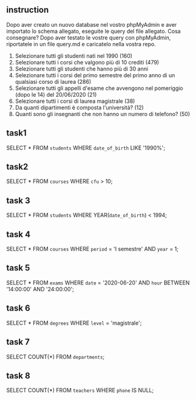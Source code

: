 ## instruction

Dopo aver creato un nuovo database nel vostro phpMyAdmin e aver importato lo schema allegato, eseguite le query del file allegato.
Cosa consegnare?
Dopo aver testato le vostre query con phpMyAdmin, riportatele in un file query.md e caricatelo nella vostra repo.

1. Selezionare tutti gli studenti nati nel 1990 (160)
2. Selezionare tutti i corsi che valgono più di 10 crediti (479)
3. Selezionare tutti gli studenti che hanno più di 30 anni
4. Selezionare tutti i corsi del primo semestre del primo anno di un qualsiasi corso di laurea (286)
5. Selezionare tutti gli appelli d'esame che avvengono nel pomeriggio (dopo le 14) del 20/06/2020 (21)
6. Selezionare tutti i corsi di laurea magistrale (38)
7. Da quanti dipartimenti è composta l'università? (12)
8. Quanti sono gli insegnanti che non hanno un numero di telefono? (50)

## task1

<!--  seleziono tutte le colonne della atbella students e cerco nella colonna date_of_birth chi e nato nel 1990 -->

SELECT \*
FROM `students`
WHERE `date_of_birth`
LIKE '1990%';

## task2

<!-- seleziono tute le colonne della tabella e cerco nella colonna cfu chi e sopra i 10 -->

SELECT \*
FROM `courses`
WHERE `cfu` > 10;

## task 3

<!-- cerco solo  gli studenti che hanno piu di 30 (risultati: 3646)-->

<!-- SELECT \* FROM `students` WHERE date_of_birth BETWEEN '1990-01-02' AND '1993-04-24'; -->

SELECT \*
FROM `students`
WHERE YEAR(`date_of_birth`) < 1994;

## task 4

<!--  selezziona tutte le colonne della tabella courses e cerca solo i corsi del primo semestre e del primo anno -->

SELECT \*
FROM `courses`
WHERE `period` = 'I semestre'
AND `year` = 1;

## task 5

<!-- seleziono tutte le tabelle exams cerco solo gliesami del 20/06/20020 dopo le 14 -->

SELECT \*
FROM `exams`
WHERE `date` = '2020-06-20'
AND `hour`
BETWEEN '14:00:00'
AND '24:00:00';

## task 6

<!-- seleziona tutti i corsi di laura di level magistral -->

SELECT \*
FROM `degrees`
WHERE `level` = 'magistrale';

## task 7

<!-- mi dice quanti dipartimenti a l'univerita -->

SELECT COUNT(\*)
FROM `departments`;

## task 8

<!--  mi dice quanti insegnanti non ha il numero di telfono -->

SELECT COUNT(\*)
FROM `teachers`
WHERE `phone` IS NULL;
